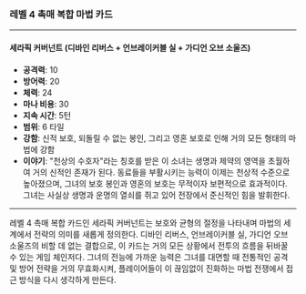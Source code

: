 ### 레벨 4 촉매 복합 마법 카드

---

#### 세라픽 커버넌트 (디바인 리버스 + 언브레이커블 실 + 가디언 오브 소울즈)

- **공격력**: 10
- **방어력**: 20
- **체력**: 24
- **마나 비용**: 30
- **지속 시간**: 5턴
- **범위**: 6 타일
- **강함**: 신적 보호, 되돌릴 수 없는 봉인, 그리고 영혼 보호로 인해 거의 모든 형태의 마법에 강함
- **이야기**: "천상의 수호자"라는 칭호를 받은 이 소녀는 생명과 제약의 영역을 초월하여 거의 신적인 존재가 된다. 동료들을 부활시키는 능력이 이제는 천상적 수준으로 높아졌으며, 그녀의 보호 봉인과 영혼의 보호는 무적이자 보편적으로 효과적이다. 그녀는 사실상 생명과 운명의 열쇠를 쥐고 있어 전장에서 준신적인 힘을 발휘한다.

---

레벨 4 촉매 복합 카드인 세라픽 커버넌트는 보호와 균형의 절정을 나타내며 마법의 세계에서 전략의 의미를 새롭게 정의한다. 디바인 리버스, 언브레이커블 실, 가디언 오브 소울즈의 비할 데 없는 결합으로, 이 카드는 거의 모든 상황에서 전투의 흐름을 뒤바꿀 수 있는 게임 체인저다. 그녀의 전능에 가까운 능력은 그녀를 대면할 때 전통적인 공격 및 방어 전략을 거의 무효화시켜, 플레이어들이 이 끊임없이 진화하는 마법 전쟁에서 접근 방식을 다시 생각하게 만든다.